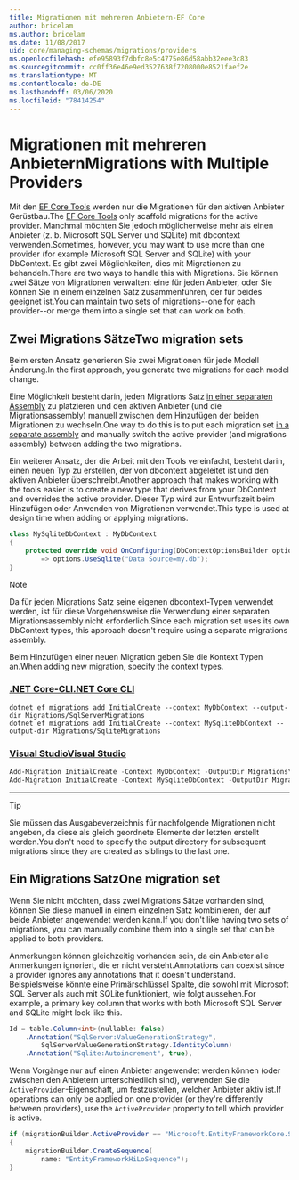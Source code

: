```yaml
---
title: Migrationen mit mehreren Anbietern-EF Core
author: bricelam
ms.author: bricelam
ms.date: 11/08/2017
uid: core/managing-schemas/migrations/providers
ms.openlocfilehash: efe95893f7dbfc8e5c4775e86d58abb32eee3c83
ms.sourcegitcommit: cc0ff36e46e9ed3527638f7208000e8521faef2e
ms.translationtype: MT
ms.contentlocale: de-DE
ms.lasthandoff: 03/06/2020
ms.locfileid: "78414254"
---
```

# <a name="migrations-with-multiple-providers"></a><span data-ttu-id="28a11-102">Migrationen mit mehreren Anbietern</span><span class="sxs-lookup"><span data-stu-id="28a11-102">Migrations with Multiple Providers</span></span>

<span data-ttu-id="28a11-103">Mit den [EF Core Tools][1] werden nur die Migrationen für den aktiven Anbieter Gerüstbau.</span><span class="sxs-lookup"><span data-stu-id="28a11-103">The [EF Core Tools][1] only scaffold migrations for the active provider.</span></span> <span data-ttu-id="28a11-104">Manchmal möchten Sie jedoch möglicherweise mehr als einen Anbieter (z. b. Microsoft SQL Server und SQLite) mit dbcontext verwenden.</span><span class="sxs-lookup"><span data-stu-id="28a11-104">Sometimes, however, you may want to use more than one provider (for example Microsoft SQL Server and SQLite) with your DbContext.</span></span> <span data-ttu-id="28a11-105">Es gibt zwei Möglichkeiten, dies mit Migrationen zu behandeln.</span><span class="sxs-lookup"><span data-stu-id="28a11-105">There are two ways to handle this with Migrations.</span></span> <span data-ttu-id="28a11-106">Sie können zwei Sätze von Migrationen verwalten: eine für jeden Anbieter, oder Sie können Sie in einem einzelnen Satz zusammenführen, der für beides geeignet ist.</span><span class="sxs-lookup"><span data-stu-id="28a11-106">You can maintain two sets of migrations--one for each provider--or merge them into a single set that can work on both.</span></span>

## <a name="two-migration-sets"></a><span data-ttu-id="28a11-107">Zwei Migrations Sätze</span><span class="sxs-lookup"><span data-stu-id="28a11-107">Two migration sets</span></span>

<span data-ttu-id="28a11-108">Beim ersten Ansatz generieren Sie zwei Migrationen für jede Modell Änderung.</span><span class="sxs-lookup"><span data-stu-id="28a11-108">In the first approach, you generate two migrations for each model change.</span></span>

<span data-ttu-id="28a11-109">Eine Möglichkeit besteht darin, jeden Migrations Satz [in einer separaten Assembly][2] zu platzieren und den aktiven Anbieter (und die Migrationsassembly) manuell zwischen dem Hinzufügen der beiden Migrationen zu wechseln.</span><span class="sxs-lookup"><span data-stu-id="28a11-109">One way to do this is to put each migration set [in a separate assembly][2] and manually switch the active provider (and migrations assembly) between adding the two migrations.</span></span>

<span data-ttu-id="28a11-110">Ein weiterer Ansatz, der die Arbeit mit den Tools vereinfacht, besteht darin, einen neuen Typ zu erstellen, der von dbcontext abgeleitet ist und den aktiven Anbieter überschreibt.</span><span class="sxs-lookup"><span data-stu-id="28a11-110">Another approach that makes working with the tools easier is to create a new type that derives from your DbContext and overrides the active provider.</span></span> <span data-ttu-id="28a11-111">Dieser Typ wird zur Entwurfszeit beim Hinzufügen oder Anwenden von Migrationen verwendet.</span><span class="sxs-lookup"><span data-stu-id="28a11-111">This type is used at design time when adding or applying migrations.</span></span>

``` csharp
class MySqliteDbContext : MyDbContext
{
    protected override void OnConfiguring(DbContextOptionsBuilder options)
        => options.UseSqlite("Data Source=my.db");
}
```

> [!NOTE]
> <span data-ttu-id="28a11-112">Da für jeden Migrations Satz seine eigenen dbcontext-Typen verwendet werden, ist für diese Vorgehensweise die Verwendung einer separaten Migrationsassembly nicht erforderlich.</span><span class="sxs-lookup"><span data-stu-id="28a11-112">Since each migration set uses its own DbContext types, this approach doesn't require using a separate migrations assembly.</span></span>

<span data-ttu-id="28a11-113">Beim Hinzufügen einer neuen Migration geben Sie die Kontext Typen an.</span><span class="sxs-lookup"><span data-stu-id="28a11-113">When adding new migration, specify the context types.</span></span>

### <a name="net-core-cli"></a>[<span data-ttu-id="28a11-114">.NET Core-CLI</span><span class="sxs-lookup"><span data-stu-id="28a11-114">.NET Core CLI</span></span>](#tab/dotnet-core-cli)

```dotnetcli
dotnet ef migrations add InitialCreate --context MyDbContext --output-dir Migrations/SqlServerMigrations
dotnet ef migrations add InitialCreate --context MySqliteDbContext --output-dir Migrations/SqliteMigrations
```

### <a name="visual-studio"></a>[<span data-ttu-id="28a11-115">Visual Studio</span><span class="sxs-lookup"><span data-stu-id="28a11-115">Visual Studio</span></span>](#tab/vs)

``` powershell
Add-Migration InitialCreate -Context MyDbContext -OutputDir Migrations\SqlServerMigrations
Add-Migration InitialCreate -Context MySqliteDbContext -OutputDir Migrations\SqliteMigrations
```

***

> [!TIP]
> <span data-ttu-id="28a11-116">Sie müssen das Ausgabeverzeichnis für nachfolgende Migrationen nicht angeben, da diese als gleich geordnete Elemente der letzten erstellt werden.</span><span class="sxs-lookup"><span data-stu-id="28a11-116">You don't need to specify the output directory for subsequent migrations since they are created as siblings to the last one.</span></span>

## <a name="one-migration-set"></a><span data-ttu-id="28a11-117">Ein Migrations Satz</span><span class="sxs-lookup"><span data-stu-id="28a11-117">One migration set</span></span>

<span data-ttu-id="28a11-118">Wenn Sie nicht möchten, dass zwei Migrations Sätze vorhanden sind, können Sie diese manuell in einem einzelnen Satz kombinieren, der auf beide Anbieter angewendet werden kann.</span><span class="sxs-lookup"><span data-stu-id="28a11-118">If you don't like having two sets of migrations, you can manually combine them into a single set that can be applied to both providers.</span></span>

<span data-ttu-id="28a11-119">Anmerkungen können gleichzeitig vorhanden sein, da ein Anbieter alle Anmerkungen ignoriert, die er nicht versteht.</span><span class="sxs-lookup"><span data-stu-id="28a11-119">Annotations can coexist since a provider ignores any annotations that it doesn't understand.</span></span> <span data-ttu-id="28a11-120">Beispielsweise könnte eine Primärschlüssel Spalte, die sowohl mit Microsoft SQL Server als auch mit SQLite funktioniert, wie folgt aussehen.</span><span class="sxs-lookup"><span data-stu-id="28a11-120">For example, a primary key column that works with both Microsoft SQL Server and SQLite might look like this.</span></span>

``` csharp
Id = table.Column<int>(nullable: false)
    .Annotation("SqlServer:ValueGenerationStrategy",
        SqlServerValueGenerationStrategy.IdentityColumn)
    .Annotation("Sqlite:Autoincrement", true),
```

<span data-ttu-id="28a11-121">Wenn Vorgänge nur auf einen Anbieter angewendet werden können (oder zwischen den Anbietern unterschiedlich sind), verwenden Sie die `ActiveProvider`-Eigenschaft, um festzustellen, welcher Anbieter aktiv ist.</span><span class="sxs-lookup"><span data-stu-id="28a11-121">If operations can only be applied on one provider (or they're differently between providers), use the `ActiveProvider` property to tell which provider is active.</span></span>

``` csharp
if (migrationBuilder.ActiveProvider == "Microsoft.EntityFrameworkCore.SqlServer")
{
    migrationBuilder.CreateSequence(
        name: "EntityFrameworkHiLoSequence");
}
```

  [1]: ../../miscellaneous/cli/index.md
  [2]: projects.md
